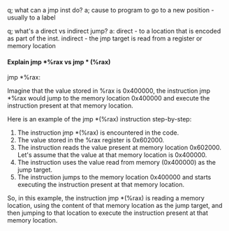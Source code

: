 q; what can a jmp inst do?
a; cause to program to go to a new position - usually to a label

q; what's a direct vs indirect jump?
a:  direct - to a location that is encoded as part of the inst. indirect - the jmp target is read from a register or memory location

#### Explain  jmp *%rax vs jmp \* (%rax)

jmp *%rax:

Imagine that the value stored in %rax is 0x400000, the instruction jmp *%rax would jump to the memory location 0x400000 and execute the instruction present at that memory location.

Here is an example of the jmp *(%rax) instruction step-by-step:

1.  The instruction jmp *(%rax) is encountered in the code.
2.  The value stored in the %rax register is 0x602000.
3.  The instruction reads the value present at memory location 0x602000. Let's assume that the value at that memory location is 0x400000.
4.  The instruction uses the value read from memory (0x400000) as the jump target.
5.  The instruction jumps to the memory location 0x400000 and starts executing the instruction present at that memory location.

So, in this example, the instruction jmp *(%rax) is reading a memory location, using the content of that memory location as the jump target, and then jumping to that location to execute the instruction present at that memory location.